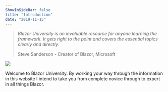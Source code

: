 ```yaml
---
ShowInSideBar: false
title: "Introduction"
date: "2019-11-15"
---
```


> _Blazor University is an invaluable resource for anyone learning the framework. It gets right to the point and covers the essential topics clearly and directly._
> 
> Steve Sanderson - Creator of Blazor, Microsoft  

![](images/blazor-university-logo-large.png)

Welcome to Blazor University. By working your way through the information in this website I intend to take you from complete novice through to expert in all things Blazor.


